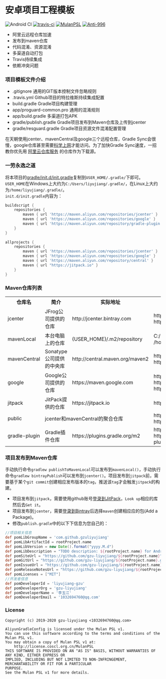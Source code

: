 # 安卓项目工程模板

![Android CI](https://github.com/gzu-liyujiang/AliyunGradleConfig/workflows/Android%20CI/badge.svg)
[![travis-ci](https://travis-ci.org/gzu-liyujiang/AliyunGradleConfig.svg?branch=master)](https://travis-ci.org/gzu-liyujiang/AliyunGradleConfig)
[![MulanPSL](https://img.shields.io/badge/license-MulanPSL-blue.svg)](http://license.coscl.org.cn/MulanPSL)
[![Anti-996](https://img.shields.io/badge/license-Anti%20996-blue.svg)](https://github.com/996icu/996.ICU/blob/master/LICENSE)

- 阿里云远程仓库加速
- 发布到maven仓库
- 代码混淆、资源混淆
- 多渠道自动打包
- Travis持续集成
- 依赖冲突问题

### 项目模板文件介绍

- .gitignore  通用的GIT版本控制文件忽略规则
- .travis.yml  Github项目的特拉维斯持续集成配置
- build.gradle Gradle项目构建管理
- app/proguard-common.pro  通用的混淆规则
- app/build.gradle 多渠道打包APK
- gradle/publish.gradle Gradle项目发布到Maven仓库及上传到jcenter
- gradle/resguard.gradle Gradle项目资源文件混淆配置管理

在天朝使用jcenter、mavenCentral及google三个远程仓库，Gradle Sync会很慢，google仓库甚至需要[科学上网](https://github.com/hugetiny/awesome-vpn)才能访问。为了加快Gradle Sync速度，一招教你优先用 [阿里云仓库服务](https://maven.aliyun.com/mvn/view) 的仓库作为下载源。

### 一劳永逸之道

将本项目的[gradle/init.d/init.gradle](/gradle/init.d/init.gradle)复制到`USER_HOME/.gradle/`下即可。
`USER_HOME`在Windows上大约为`C:/Users/liyujiang/.gradle/`，在Linux上大约为`/home/liyujiang/.gradle/`。   
`init.d/init.gradle`内容为：
```gradle
buildscript {
    repositories {
        maven { url 'https://maven.aliyun.com/repositories/jcenter' }
        maven { url 'https://maven.aliyun.com/repositories/google' }
        maven { url 'https://maven.aliyun.com/repository/gradle-plugin' }
    }
}
    
allprojects {
    repositories {
        maven { url 'https://maven.aliyun.com/repositories/jcenter' }
        maven { url 'https://maven.aliyun.com/repositories/google' }
        maven { url 'https://maven.aliyun.com/repository/central' }
        maven { url "https://jitpack.io" }
    }
}

```

### Maven仓库列表
<table>
    <tr>
        <th>仓库名</th>
        <th> 简介</th>
        <th> 实际地址</th>
        <th> 使用地址</th>
    </tr>
    <tr>
        <td>jcenter</td>
        <td>JFrog公司提供的仓库</td>
        <td align="left">http://jcenter.bintray.com</td>
        <td align="left">https://maven.aliyun.com/repository/jcenter <br/> https://maven.aliyun.com/nexus/content/repositories/jcenter</td>
    </tr>
    <tr>
        <td>mavenLocal</td>
        <td>本台电脑上的仓库</td>
        <td align="left">{USER_HOME}/.m2/repository</td>
        <td align="left">C:/Users/liyujiang/.m2/repository (Windows) <br/> /home/liyujiang/.m2/repository (Linux)</td>
    </tr>
    <tr>
        <td>mavenCentral</td>
        <td>Sonatype公司提供的中央库</td>
        <td align="left">http://central.maven.org/maven2</td>
        <td align="left">https://maven.aliyun.com/repository/central <br/> https://maven.aliyun.com/nexus/content/repositories/central</td>
    </tr>
    <tr>
        <td>google</td>
        <td>Google公司提供的仓库</td>
        <td align="left">https://maven.google.com</td>
        <td align="left">https://maven.aliyun.com/repository/google <br/> https://maven.aliyun.com/nexus/content/repositories/google <br/> https://dl.google.com/dl/android/maven2</td>
    </tr>
    <tr>
        <td>jitpack</td>
        <td>JitPack提供的仓库</td>
        <td align="left">https://jitpack.io</td>
        <td align="left">https://jitpack.io</td>
    </tr>
    <tr>
        <td>public</td>
        <td align="left" colspan="2">jcenter和mavenCentral的聚合仓库</td>
        <td align="left">https://maven.aliyun.com/repository/public <br/> https://maven.aliyun.com/nexus/content/groups/public</td>
    </tr>
    <tr>
        <td>gradle-plugin</td>
        <td>Gradle插件仓库</td>
        <td align="left">https://plugins.gradle.org/m2</td>
        <td align="left"> https://maven.aliyun.com/repository/gradle-plugin <br/> https://maven.aliyun.com/nexus/content/repositories/gradle-plugin</td>
    </tr>
</table>


### 项目发布到Maven仓库

手动执行命令`gradlew publishToMavenLocal`可以发布到`mavenLocal()`，手动执行命令`gradlew bintrayPublish`可以发布到`jcenter()`。项目发布到`jitpack`前，需要基于某个`git commit`创建相应发布版本的`tag`，推送该`tag`才会触发`jitpack`的构建。

- 项目发布到`jitpack`，需要使用github账号[登录到JitPack](https://jitpack.io)，`Look up`相应的库然后去`Get it`。
- 项目发布到`jcenter`，需要[登录到Bintray](https://bintray.com/login)后选择`maven`创建相应应的包(Add a Package)。
- 修改`publish.gradle`中的以下下信息为您自己的：

```groovy
//项目相关信息
def pomLibGroupName = 'com.github.gzuliyujiang'
def pomLibArtifactId = rootProject.name
def pomLibVersion = new Date().format("yyyy.M.d")
def pomLibDescription = "TODO description: ${rootProject.name} for Android"
def pomSiteUrl = "https://github.com/gzu-liyujiang/${rootProject.name}"
def pomGitUrl = "https://github.com/gzu-liyujiang/${rootProject.name}.git"
def pomIssueUrl = "https://github.com/gzu-liyujiang/${rootProject.name}/issues"
def pomReleaseNotesUrl = "https://github.com/gzu-liyujiang/${rootProject.name}/README.md"
def pomLicenses = ["MIT"]
//开发者信息
def pomDeveloperId = 'liyujiang-gzu'
def pomDeveloperOrg = 'gzu-liyujiang'
def pomDeveloperName = '李玉江'
def pomDeveloperEmail = '1032694760@qq.com'
```

### License

```text
Copyright (c) 2019-2020 gzu-liyujiang <1032694760@qq.com>

AliyunGradleConfig is licensed under the Mulan PSL v1.
You can use this software according to the terms and conditions of the Mulan PSL v1.
You may obtain a copy of Mulan PSL v1 at:
    http://license.coscl.org.cn/MulanPSL
THIS SOFTWARE IS PROVIDED ON AN "AS IS" BASIS, WITHOUT WARRANTIES OF ANY KIND, EITHER EXPRESS OR
IMPLIED, INCLUDING BUT NOT LIMITED TO NON-INFRINGEMENT, MERCHANTABILITY OR FIT FOR A PARTICULAR
PURPOSE.
See the Mulan PSL v1 for more details.
```
